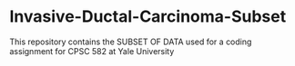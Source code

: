 # Invasive-Ductal-Carcinoma-Subset
This repository contains the SUBSET OF DATA used for a coding assignment for CPSC 582 at Yale University
